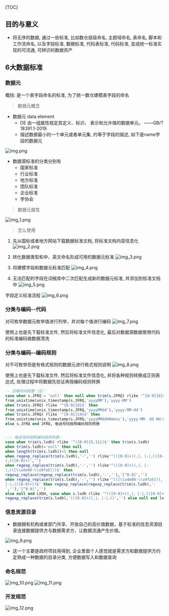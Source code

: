 [TOC]

## 目的与意义
* 将无序的数据, 通过一些标准, 比如数仓层级命名, 主题域命名, 表命名, 脚本和工作流命名, 以及字段标准, 数据标准, 代码表标准, 代码标准, 变成统一标准实现的可流通, 可辨识的数据资产

## 6大数据标准

### 数据元

概括: 是一个表字段命名的标准, 为了统一数仓建模表字段的命名

> 数据元概念

* 数据元 data element
    * DE 由一组属性规定其定义、标识、  表示和允许值的数据单元。  ——GB/T 18391.1-2019
    * 描述数据最小的一个单元或者单元集, 约等于字段的描述, 如下是name字段的数据元

![img.png](img.png)

* 数据源标准的分类分别有
    * 国家标准
    * 行业标准
    * 地方标准
    * 团队标准
    * 企业标准
    * 学协会

> 数据元属性

![img_1.png](img_1.png)

> 怎么使用


1. 先从国标或者地方网站下载数据标准文档, 将标准文档内容信息化
![img_2.png](img_2.png)

2. 转化数据类型和中、英文命名形成可用的数据元标准
![img_3.png](img_3.png)
   
3. 将建模字段和数据元标准匹配
![img_4.png](img_4.png)
   
4. 无法匹配的字段在词根库中二次匹配生成新的数据元标准, 并添加到标准文档中
![img_5.png](img_5.png)

字段定义标准流程
![img_6.png](img_6.png)
### 分类与编码--代码

对可枚举数据元枚举值进行列举，并对每个值进行编码
![img_7.png](img_7.png)

使用上也是先下载标准文件, 然后将标准文件信息化, 最后对数据源数据使用代码的标准编码做数据清洗

### 分类与编码--编码规则

对不可枚举但是有格式规则的数据元进行格式规则说明
![img_8.png](img_8.png)

使用上也是先下载标准文件, 然后将标准文件信息化, 并将各种规则转换成正则表达式, 处理过程中将数据先验证再按编码规则转换

```sql
-- 日期时间规整（全）：
case when s.JFRQ = 'null' then null when trim(s.JFRQ) rlike '^[0-9]{6}$' then
from_unixtime(unix_timestamp(s.JFRQ,'yyyyMM'),'yyyy-MM')
when trim(s.JFRQ) rlike '^[0-9]{8}$' then
from_unixtime(unix_timestamp(s.JFRQ,'yyyyMMdd'),'yyyy-MM-dd')
when trim(s.JFRQ) rlike '^[0-9]{14}$' then
from_unixtime(unix_timestamp(s.JFRQ,'yyyyMMddHHmmss'),'yyyy-MM- dd HH:mm:ss')
else s.JFRQ end JFRQ, 电话号码按照编码规则转换


--- 电话号码按照编码规则转换：
case when trim(s.lxdh) rlike '^([0-9]{5,11})$' then trim(s.lxdh)
when trim(s.lxdh)='null' then null
when length(trim(s.lxdh))<5 then null
when regexp_replace(trim(s.lxdh),'-','') rlike'^(([0-9]+)(,|、|-|，)([0- 9]+))$' then regexp_replace(regexp_replace(trim(s.lxdh),'-',''),'(,|、|-
|，)([0-9]+)','')
when regexp_replace(trim(s.lxdh),'-','') rlike'^(([0-9]+)(,|、|-
|，)([\\u4e00-\\u9fa5]))$' then
regexp_replace(regexp_replace(trim(s.lxdh),'-',''),'[^0-9]','')
when regexp_replace(trim(s.lxdh),'-','') rlike'^(([\\u4e00-\\u9fa5])(,|、
|-|，)([0-9]+))$' then regexp_replace(regexp_replace(trim(s.lxdh),'-
',''),'[^0-9]','')
else null end LXDH, case when s.lxdh rlike '^(([0-9]+)(,|、|-|，)([0-9]+))$' then
regexp_replace(trim(s.lxdh),'(([0-9]+)(,|、|-|，))','') else null end lxdh2
````

### 信息资源目录

* 数据拥有机构或者部门共享、开放自己的高价值数据，基于标准的信息资源目录连接数据提供方与数据需求方，让数据流通产生价值。
  
![img_9.png](img_9.png)
* 这一个主要是政府项目用得到, 企业里面个人感觉就是需求方和数据提供方约定熟成一种数据的目录分类, 方便数据写入和数据查询

### 命名规范

![img_10.png](img_10.png)
![img_11.png](img_11.png)

### 开发规范

![img_12.png](img_12.png)